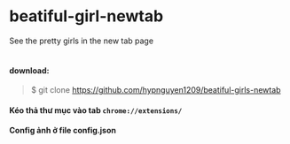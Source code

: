 # beatiful-girl-newtab
See the pretty girls in the new tab page<br>
<br>
#### download:
> $ git clone  https://github.com/hypnguyen1209/beatiful-girls-newtab
#### Kéo thả thư mục vào tab `chrome://extensions/` 
#### Config ảnh ở file config.json
